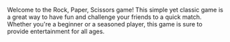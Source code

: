 
Welcome to the Rock, Paper, Scissors game! This simple yet classic game is a great way to have fun and challenge your friends to a quick match. Whether you're a beginner or a seasoned player, this game is sure to provide entertainment for all ages.
